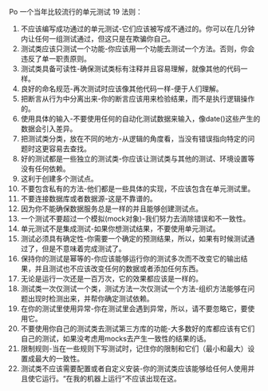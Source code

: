 Po 一个当年比较流行的单元测试 19 法则：
1. 不应该编写成功通过的单元测试-它们应该被写成不通过的。你可以在几分钟内让任何一组测试通过，但这只是在欺骗你自己。
2. 测试类应该只测试一个功能-你应该用一个功能去测试一个方法。否则，你会违反了单一职责原则。
3. 测试类具备可读性-确保测试类标有注释并且容易理解，就像其他的代码一样。
4. 良好的命名规范-再次测试时应该像其他代码一样-便于人们理解。
5. 把断言从行为中分离出来-你的断言应该用来检验结果，而不是执行逻辑操作的。
6. 使用具体的输入-不要使用任何的自动化测试数据来输入，像date()这些产生的数据会引入差异。
7. 把测试类分类，放在不同的地方-从逻辑的角度看，当没有错误指向特定的问题时这更容易去查找。
8. 好的测试都是一些独立的测试类-你应该让测试类与其他的测试、环境设置等没有任何依赖。
9. 这利于创建多个测试点。
10. 不要包含私有的方法-他们都是一些具体的实现，不应该包含在单元测试里。
11. 不要连接数据库或者数据源-这是不靠谱的。
12. 因为你不能确保数据服务总是一样的并且能够创建测试点。
13. 一个测试不要超过一个模拟(mock对象)-我们努力去消除错误和不一致性。
14. 单元测试不是集成测试-如果你想测试结果，不要使用单元测试。
15. 测试必须具有确定性-你需要一个确定的预测结果，所以，如果有时候测试通过了，但是不意味着完成测试了。
16. 保持你的测试是幂等的-你应该能够运行你的测试多次而不改变它的输出结果，并且测试也不应该改变任何的数据或者添加任何东西。
17. 无论是运行一次还是一百万次，它的效果都应该是一样的。
18. 测试类一次仅测试一个类，测试方法一次仅测试一个方法-组织方法能够在问题出现时检测出来，并帮你确定测试依赖。
19. 在你的测试里使用异常-你在测试里会遇到异常，所以，请不要忽略它，要使用它。
20. 不要使用你自己的测试类去测试第三方库的功能-大多数好的库都应该有它们自己的测试，如果没考虑用mocks去产生一致性的结果的话。
21. 限制规则-当在一些规则下写测试时，记住你的限制和它们（最小和最大）设置成最大的一致性。
22. 测试类不应该需要配置或者自定义安装-你的测试类应该能够给任何人使用并且使它运行。“在我的机器上运行”不应该出现在这。